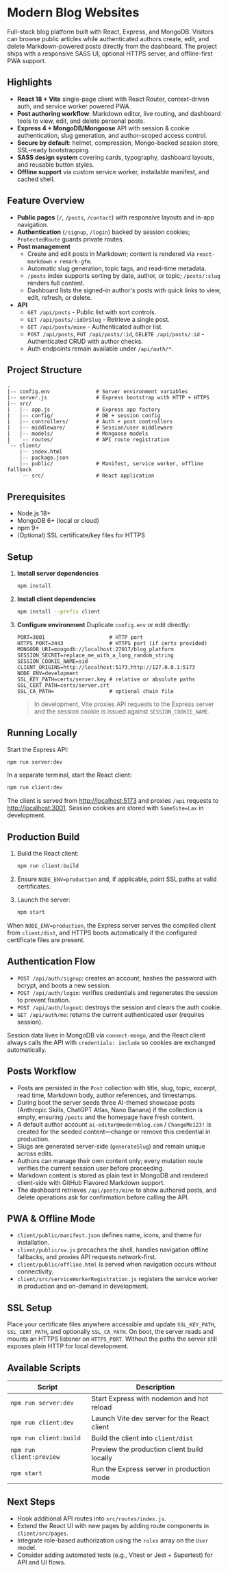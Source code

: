 # Modern Blog Websites

Full-stack blog platform built with React, Express, and MongoDB. Visitors can browse public articles while authenticated authors create, edit, and delete Markdown-powered posts directly from the dashboard. The project ships with a responsive SASS UI, optional HTTPS server, and offline-first PWA support.

## Highlights

- **React 18 + Vite** single-page client with React Router, context-driven auth, and service worker powered PWA.
- **Post authoring workflow**: Markdown editor, live routing, and dashboard tools to view, edit, and delete personal posts.
- **Express 4 + MongoDB/Mongoose** API with session & cookie authentication, slug generation, and author-scoped access control.
- **Secure by default**: helmet, compression, Mongo-backed session store, SSL-ready bootstrapping.
- **SASS design system** covering cards, typography, dashboard layouts, and reusable button styles.
- **Offline support** via custom service worker, installable manifest, and cached shell.

## Feature Overview

- **Public pages** (`/`, `/posts`, `/contact`) with responsive layouts and in-app navigation.
- **Authentication** (`/signup`, `/login`) backed by session cookies; `ProtectedRoute` guards private routes.
- **Post management**
  - Create and edit posts in Markdown; content is rendered via `react-markdown` + `remark-gfm`.
  - Automatic slug generation, topic tags, and read-time metadata.
  - `/posts` index supports sorting by date, author, or topic; `/posts/:slug` renders full content.
  - Dashboard lists the signed-in author's posts with quick links to view, edit, refresh, or delete.
- **API**
  - `GET /api/posts` - Public list with sort controls.
  - `GET /api/posts/:idOrSlug` - Retrieve a single post.
  - `GET /api/posts/mine` - Authenticated author list.
  - `POST /api/posts`, `PUT /api/posts/:id`, `DELETE /api/posts/:id` - Authenticated CRUD with author checks.
  - Auth endpoints remain available under `/api/auth/*`.

## Project Structure

```
.
|-- config.env               # Server environment variables
|-- server.js                # Express bootstrap with HTTP + HTTPS
|-- src/
|   |-- app.js               # Express app factory
|   |-- config/              # DB + session config
|   |-- controllers/         # Auth + post controllers
|   |-- middleware/          # Session/user middleware
|   |-- models/              # Mongoose models
|   `-- routes/              # API route registration
`-- client/
    |-- index.html
    |-- package.json
    |-- public/              # Manifest, service worker, offline fallback
    `-- src/                 # React application
```

## Prerequisites

- Node.js 18+
- MongoDB 6+ (local or cloud)
- npm 9+
- (Optional) SSL certificate/key files for HTTPS

## Setup

1. **Install server dependencies**

   ```bash
   npm install
   ```
2. **Install client dependencies**

   ```bash
   npm install --prefix client
   ```
3. **Configure environment**
   Duplicate `config.env` or edit directly:

   ```env
   PORT=3001                     # HTTP port
   HTTPS_PORT=3443               # HTTPS port (if certs provided)
   MONGODB_URI=mongodb://localhost:27017/blog_platform
   SESSION_SECRET=replace_me_with_a_long_random_string
   SESSION_COOKIE_NAME=sid
   CLIENT_ORIGINS=http://localhost:5173,http://127.0.0.1:5173
   NODE_ENV=development
   SSL_KEY_PATH=certs/server.key # relative or absolute paths
   SSL_CERT_PATH=certs/server.crt
   SSL_CA_PATH=                  # optional chain file
   ```

   > In development, Vite proxies API requests to the Express server and the session cookie is issued against `SESSION_COOKIE_NAME`.
   >

## Running Locally

Start the Express API:

```bash
npm run server:dev
```

In a separate terminal, start the React client:

```bash
npm run client:dev
```

The client is served from [http://localhost:5173](http://localhost:5173) and proxies `/api` requests to [http://localhost:3001](http://localhost:3001). Session cookies are stored with `SameSite=Lax` in development.

## Production Build

1. Build the React client:

   ```bash
   npm run client:build
   ```
2. Ensure `NODE_ENV=production` and, if applicable, point SSL paths at valid certificates.
3. Launch the server:

   ```bash
   npm start
   ```

When `NODE_ENV=production`, the Express server serves the compiled client from `client/dist`, and HTTPS boots automatically if the configured certificate files are present.

## Authentication Flow

- `POST /api/auth/signup`: creates an account, hashes the password with bcrypt, and boots a new session.
- `POST /api/auth/login`: verifies credentials and regenerates the session to prevent fixation.
- `POST /api/auth/logout`: destroys the session and clears the auth cookie.
- `GET /api/auth/me`: returns the current authenticated user (requires session).

Session data lives in MongoDB via `connect-mongo`, and the React client always calls the API with `credentials: include` so cookies are exchanged automatically.

## Posts Workflow

- Posts are persisted in the `Post` collection with title, slug, topic, excerpt, read time, Markdown body, author references, and timestamps.
- During boot the server seeds three AI-themed showcase posts (Anthropic Skills, ChatGPT Atlas, Nano Banana) if the collection is empty, ensuring `/posts` and the homepage have fresh content.
- A default author account `ai-editor@modernblog.com` / `ChangeMe123!` is created for the seeded content—change or remove this credential in production.
- Slugs are generated server-side (`generateSlug`) and remain unique across edits.
- Authors can manage their own content only; every mutation route verifies the current session user before proceeding.
- Markdown content is stored as plain text in MongoDB and rendered client-side with GitHub Flavored Markdown support.
- The dashboard retrieves `/api/posts/mine` to show authored posts, and delete operations ask for confirmation before calling the API.

## PWA & Offline Mode

- `client/public/manifest.json` defines name, icons, and theme for installation.
- `client/public/sw.js` precaches the shell, handles navigation offline fallbacks, and proxies API requests network-first.
- `client/public/offline.html` is served when navigation occurs without connectivity.
- `client/src/serviceWorkerRegistration.js` registers the service worker in production and on-demand in development.

## SSL Setup

Place your certificate files anywhere accessible and update `SSL_KEY_PATH`, `SSL_CERT_PATH`, and optionally `SSL_CA_PATH`. On boot, the server reads and mounts an HTTPS listener on `HTTPS_PORT`. Without the paths the server still exposes plain HTTP for local development.

## Available Scripts

| Script                     | Description                                 |
| -------------------------- | ------------------------------------------- |
| `npm run server:dev`     | Start Express with nodemon and hot reload   |
| `npm run client:dev`     | Launch Vite dev server for the React client |
| `npm run client:build`   | Build the client into `client/dist`       |
| `npm run client:preview` | Preview the production client build locally |
| `npm start`              | Run the Express server in production mode   |

## Next Steps

- Hook additional API routes into `src/routes/index.js`.
- Extend the React UI with new pages by adding route components in `client/src/pages`.
- Integrate role-based authorization using the `roles` array on the `User` model.
- Consider adding automated tests (e.g., Vitest or Jest + Supertest) for API and UI flows.
